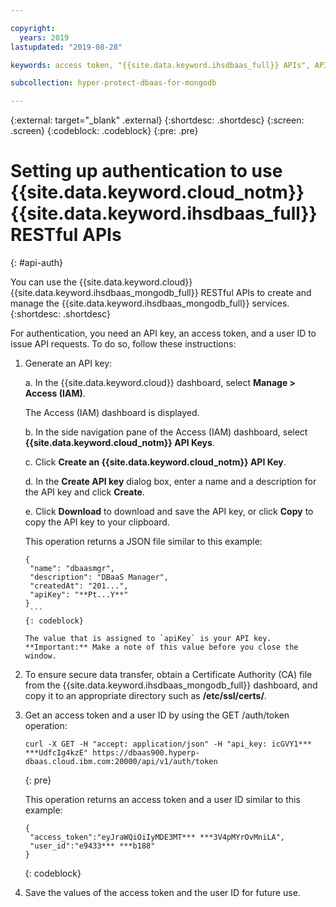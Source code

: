```yaml
---

copyright:
  years: 2019
lastupdated: "2019-08-28"

keywords: access token, "{{site.data.keyword.ihsdbaas_full}} APIs", API key

subcollection: hyper-protect-dbaas-for-mongodb

---
```


{:external: target="_blank" .external}
{:shortdesc: .shortdesc}
{:screen: .screen}
{:codeblock: .codeblock}
{:pre: .pre}

# Setting up authentication to use {{site.data.keyword.cloud_notm}} {{site.data.keyword.ihsdbaas_full}} RESTful APIs
{: #api-auth}

You can use the {{site.data.keyword.cloud}} {{site.data.keyword.ihsdbaas_mongodb_full}} RESTful APIs to create and manage the {{site.data.keyword.ihsdbaas_mongodb_full}} services.
{:shortdesc: .shortdesc}

For authentication, you need an API key, an access token, and a user ID to issue API requests.
To do so, follow these instructions:

1. Generate an API key:

   a. In the {{site.data.keyword.cloud}} dashboard, select **Manage > Access (IAM)**.

      The Access (IAM) dashboard is displayed.

   b. In the side navigation pane of the Access (IAM) dashboard, select **{{site.data.keyword.cloud_notm}} API Keys**.

   c. Click **Create an {{site.data.keyword.cloud_notm}} API Key**.

   d. In the **Create API key** dialog box, enter a name and a description for the API key and click **Create**.

   e. Click **Download** to download and save the API key, or click **Copy** to copy the API key to your clipboard.

      This operation returns a JSON file similar to this example:

      ```
      {
       "name": "dbaasmgr",
       "description": "DBaaS Manager",
       "createdAt": "201...",
       "apiKey": "**Pt...Y**"
      }
       ```
      {: codeblock}

      The value that is assigned to `apiKey` is your API key. **Important:** Make a note of this value before you close the window.

2. To ensure secure data transfer, obtain a Certificate Authority (CA) file from the {{site.data.keyword.ihsdbaas_mongodb_full}} dashboard, and copy it to an appropriate directory such as **/etc/ssl/certs/**.

3. Get an access token and a user ID by using the GET /auth/token operation:

    ```curl
    curl -X GET -H "accept: application/json" -H "api_key: icGVY1*** ***UdfcIg4kzE" https://dbaas900.hyperp-dbaas.cloud.ibm.com:20000/api/v1/auth/token
    ```
    {: pre}

    This operation returns an access token and a user ID similar to this example:

    ```
    {
     "access_token":"eyJraWQiOiIyMDE3MT*** ***3V4pMYrOvMniLA",
     "user_id":"e9433*** ***b188"
    }
    ```
    {: codeblock}

4. Save the values of the access token and the user ID for future use.
